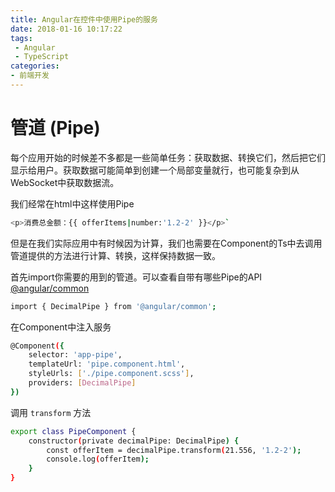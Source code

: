 ```yaml
---
title: Angular在控件中使用Pipe的服务
date: 2018-01-16 10:17:22
tags: 
 - Angular
 - TypeScript
categories: 
- 前端开发
---
```

# 管道 (Pipe)

每个应用开始的时候差不多都是一些简单任务：获取数据、转换它们，然后把它们显示给用户。获取数据可能简单到创建一个局部变量就行，也可能复杂到从WebSocket中获取数据流。

我们经常在html中这样使用Pipe

```bash
<p>消费总金额：{{ offerItems|number:'1.2-2' }}</p>`
```

但是在我们实际应用中有时候因为计算，我们也需要在Component的Ts中去调用管道提供的方法进行计算、转换，这样保持数据一致。

首先import你需要的用到的管道。可以查看自带有哪些Pipe的API [@angular/common](https://angular.cn/api)

```bash
import { DecimalPipe } from '@angular/common';
```

在Component中注入服务

```bash
@Component({
    selector: 'app-pipe',
    templateUrl: 'pipe.component.html',
    styleUrls: ['./pipe.component.scss'],
    providers: [DecimalPipe]
})
```

调用 ``transform`` 方法

```bash
export class PipeComponent {
    constructor(private decimalPipe: DecimalPipe) {
        const offerItem = decimalPipe.transform(21.556, '1.2-2');
        console.log(offerItem);
    }
}
```